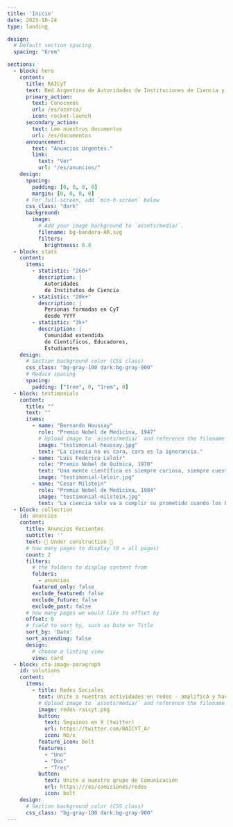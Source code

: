 ```yaml
---
title: 'Inicio'
date: 2023-10-24
type: landing

design:
  # Default section spacing
  spacing: "6rem"

sections:
  - block: hero
    content:
      title: RAICyT
      text: Red Argentina de Autoridades de Instituciones de Ciencia y Tecnología 
      primary_action:
        text: Conocenos
        url: /es/acerca/
        icon: rocket-launch
      secondary_action:
        text: Lee nuestros documentos
        url: /es/documentos
      announcement:
        text: "Anuncios Urgentes."
        link:
          text: "Ver"
          url: "/es/anuncios/"
    design:
      spacing:
        padding: [0, 0, 0, 0]
        margin: [0, 0, 0, 0]
      # For full-screen, add `min-h-screen` below
      css_class: "dark"
      background:
        image:
          # Add your image background to `assets/media/`.
          filename: bg-bandera-AR.svg
          filters:
            brightness: 0.8
  - block: stats
    content:
      items:
        - statistic: "260+"
          description: |
            Autoridades  
            de Institutos de Ciencia
        - statistic: "20k+"
          description: |
            Personas formadas en CyT  
            desde YYYY
        - statistic: "3k+"
          description: |
            Comunidad extendida 
            de Cientificos, Educadores,
            Estudiantes 
    design:
      # Section background color (CSS class)
      css_class: "bg-gray-100 dark:bg-gray-900"
      # Reduce spacing
      spacing:
        padding: ["1rem", 0, "1rem", 0]
  - block: testimonials
    content:
      title: ""
      text: ""
      items:
        - name: "Bernardo Houssay"
          role: "Premio Nobel de Medicina, 1947"
          # Upload image to `assets/media/` and reference the filename here
          image: "testimonial-houssay.jpg"
          text: "La ciencia no es cara, cara es la ignorancia."
        - name: "Luis Federico Leloir"
          role: "Premio Nobel de Química, 1970"
          text: "Una mente científica es siempre curiosa, siempre cuestiona."
          image: "testimonial-leloir.jpg"
        - name: "Cesar Milstein"
          role: "Premio Nobel de Medicina, 1984"
          image: "testimonial-milstein.jpg"
          text: "La ciencia solo va a cumplir su prometido cuando los beneficios sean equitativamente compartidos por los verdaderamente pobres del mundo"
  - block: collection
    id: anuncios
    content:
      title: Anuncios Recientes
      subtitle: ''
      text: 🧱 Under construction 🧱
      # how many pages to display (0 = all pages)
      count: 2
      filters:
        # the folders to display content from
        folders:
          - anuncios
        featured_only: false
        exclude_featured: false
        exclude_future: false
        exclude_past: false
      # how many pages we would like to offset by
      offset: 0
      # field to sort by, such as Date or Title
      sort_by: 'Date'
      sort_ascending: false
      design: 
        # choose a listing view
        view: card
  - block: cta-image-paragraph
    id: solutions
    content:
      items:
        - title: Redes Sociales
          text: Unite a nuestras actividades en redes - amplificá y hacé tu aporte
          # Upload image to `assets/media/` and reference the filename here
          image: redes-raicyt.png
          button:
            text: Seguinos en X (twitter)
            url: https://twitter.com/RAICYT_Ar
            icon: hb/x
          feature_icon: bolt
          features: 
            - "Uno"
            - "Dos"
            - "Tres"
          button:
            text: Unite a nuestro grupo de Comunicación
            url: https:///es/comisiones/redes
            icon: bolt
    design:
      # Section background color (CSS class)
      css_class: "bg-gray-100 dark:bg-gray-900"  
---
```


